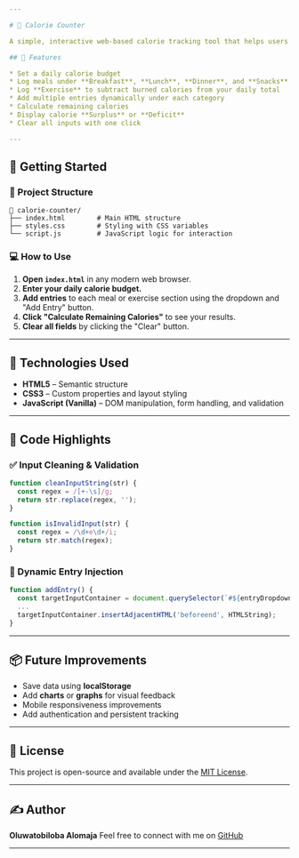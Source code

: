```yaml
---

# 🥗 Calorie Counter

A simple, interactive web-based calorie tracking tool that helps users monitor their daily food intake, exercise, and calorie budget in real time.

## 📌 Features

* Set a daily calorie budget
* Log meals under **Breakfast**, **Lunch**, **Dinner**, and **Snacks**
* Log **Exercise** to subtract burned calories from your daily total
* Add multiple entries dynamically under each category
* Calculate remaining calories
* Display calorie **Surplus** or **Deficit**
* Clear all inputs with one click

---
```


## 🚀 Getting Started

### 📂 Project Structure

```
📁 calorie-counter/
├── index.html        # Main HTML structure
├── styles.css        # Styling with CSS variables
└── script.js         # JavaScript logic for interaction
```

### 💻 How to Use

1. **Open `index.html`** in any modern web browser.
2. **Enter your daily calorie budget.**
3. **Add entries** to each meal or exercise section using the dropdown and "Add Entry" button.
4. **Click "Calculate Remaining Calories"** to see your results.
5. **Clear all fields** by clicking the "Clear" button.

---

## 🧠 Technologies Used

* **HTML5** – Semantic structure
* **CSS3** – Custom properties and layout styling
* **JavaScript (Vanilla)** – DOM manipulation, form handling, and validation

---

## 📄 Code Highlights

### ✅ Input Cleaning & Validation

```js
function cleanInputString(str) {
  const regex = /[+-\s]/g;
  return str.replace(regex, '');
}

function isInvalidInput(str) {
  const regex = /\d+e\d+/i;
  return str.match(regex);
}
```

### 🔄 Dynamic Entry Injection

```js
function addEntry() {
  const targetInputContainer = document.querySelector(`#${entryDropdown.value} .input-container`);
  ...
  targetInputContainer.insertAdjacentHTML('beforeend', HTMLString);
}
```

---

## 📦 Future Improvements

* Save data using **localStorage**
* Add **charts** or **graphs** for visual feedback
* Mobile responsiveness improvements
* Add authentication and persistent tracking

---

## 📃 License

This project is open-source and available under the [MIT License](LICENSE).

---

## ✍️ Author

**Oluwatobiloba Alomaja**
Feel free to connect with me on [GitHub](https://github.com)

---
